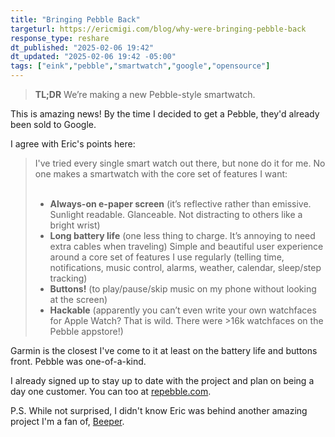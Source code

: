 ```yaml
---
title: "Bringing Pebble Back"
targeturl: https://ericmigi.com/blog/why-were-bringing-pebble-back
response_type: reshare
dt_published: "2025-02-06 19:42"
dt_updated: "2025-02-06 19:42 -05:00"
tags: ["eink","pebble","smartwatch","google","opensource"]
---
```


> **TL;DR**
> We’re making a new Pebble-style smartwatch.

This is amazing news! By the time I decided to get a Pebble, they'd already been sold to Google. 

I agree with Eric's points here:

> I've tried every single smart watch out there, but none do it for me. No one makes a smartwatch with the core set of features I want:  
> <br>
> - **Always-on e-paper screen** (it’s reflective rather than emissive. Sunlight readable. Glanceable. Not distracting to others like a bright wrist)
> - **Long battery life** (one less thing to charge. It’s annoying to need extra cables when traveling)
Simple and beautiful user experience around a core set of features I use regularly (telling time, notifications, music control, alarms, weather, calendar, sleep/step tracking)
> - **Buttons!** (to play/pause/skip music on my phone without looking at the screen)
> - **Hackable** (apparently you can’t even write your own watchfaces for Apple Watch? That is wild. There were >16k watchfaces on the Pebble appstore!)

Garmin is the closest I've come to it at least on the battery life and buttons front. Pebble was one-of-a-kind.

I already signed up to stay up to date with the project and plan on being a day one customer. You can too at [repebble.com](https://repebble.com/).

P.S. While not surprised, I didn't know Eric was behind another amazing project I'm a fan of, [Beeper](https://www.beeper.com/). 